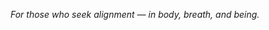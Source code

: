 <div class="dedication-page">
  <h1 id="ref-dedication" style="visibility: hidden; height: 0; margin: 0; padding: 0;">Dedication</h1>
  <p><em>For those who seek alignment — in body, breath, and being.</em></p>
</div>
